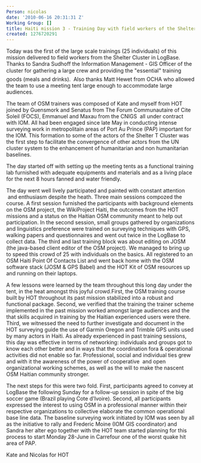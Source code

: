 ```yaml
---
Person: nicolas
date: '2010-06-16 20:31:31 Z'
Working Group: []
title: Haiti mission 3 - Training Day with field workers of the Shelter Cluster organizations
created: 1276720291
---
```

<p>Today was the first of the large scale trainings (25 individuals) of this mission delivered to field workers from the Shelter Cluster in LogBase. Thanks to Sandra Sudhoff the Information Management - GIS Officer of the cluster for gathering a large crew and providing the "essential" training goods (meals and drinks). &nbsp;Also thanks Matt Hewet from OCHA who allowed the team to use a meeting tent large enough to accommodate large audiences.</p><p>The team of OSM trainers was composed of Kate and myself from HOT joined by Guensmork and Senatus from The Forum Communautaire of Cite Soleil (FOCS), Emmanuel and Maxau from the CNIGS &nbsp;all under contract with IOM. All had been engaged since late May in conducting intense surveying work in metropolitain areas of Port Au Prince (PAP) important for the IOM. This formation to some of the actors of the Shelter T Cluster was the first step to facilitate the convergence of other actors from the UN cluster system to the enhancement of humanitarian and non humanitarian baselines.</p><p>The day started off with setting up the meeting tents as a functional training lab furnished with adequate equipments and materials and as a living place for the next 8 hours fanned and water friendly.</p><p>The day went well lively participated and painted with constant attention &nbsp;and enthusiasm despite the heath. Three main sessions compozed the course. A first session furnished the participants with background elements on the OSM project, the WikiProject Haiti, the outcomes from the HOT missions and a status on the Haitian OSM community meant to help out participation. In the second session, small groups gathered by organizations and linguistics preference were trained on surveying techniques with GPS, walking papers and questionnaires and went out twice in the LogBase to collect data. The third and last training block was about editing on JOSM (the java-based client editor of the OSM project). We managed to bring up to speed this crowd of 25 with individuals on the basics. All registered to an OSM Haiti Point Of Contacts List and went back home with the OSM software stack (JOSM &amp; GPS Babel) and the HOT Kit of OSM resources up and running on their laptops.</p><p>A few lessons were learned by the team throughout this long day under the tent, in the heat amongst this joyful crowd.First, the OSM training course built by HOT throughout its past mission stabilized into a robust and functional package. Second, we verified that the training the trainer scheme implemented in the past mission worked amongst large audiences and the that skills acquired in training by the Haitian experienced users were there. Third, we witnessed the need to further investigate and document in the HOT surveying guide the use of Garmin Oregon and Trimble GPS units used by many actors in Haiti. As already experienced in past training sessions, this day was effective in terms of networking: individuals and groups got to know each other better and in ways that the coordination fora &amp; operational activities did not enable so far. Professional, social and individual ties grew and with it the awareness of the power of cooperative &nbsp;and open organizational working schemes, as well as the will to make the nascent OSM Haitian community stronger.</p><p>The next steps for this were two fold. First, participants agreed to convey at LogBase the following Sunday for a follow-up session in spite of the big soccer game (Brazil playing Cote d'Ivoire). Second, all participants expressed the interest to using OSM in a professional manner within their respective organizations to collective elaborate the common operational base line data. The baseline surveying work initiated by IOM was seen by all as the initiative to rally and Frederic Moine (IOM GIS coordinator) and Sandra her alter ego together with the HOT team started planning for this process to start Monday 28-June in Carrefour one of the worst quake hit area of PAP.</p><p>Kate and Nicolas for HOT</p>
